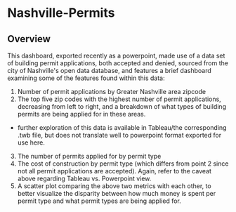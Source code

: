 # Nashville-Permits

## Overview
This dashboard, exported recently as a powerpoint, made use of a data set of building permit applications, both accepted and denied, sourced from the city of 
Nashville's open data database, and features a brief dashboard examining some of the features found within this data:

1. Number of permit applications by Greater Nashville area zipcode
2. The top five zip codes with the highest number of permit applications, decreasing from left to right, and a breakdown of what types of building permits are being
  applied for in these areas.
  - further exploration of this data is available in Tableau/the corresponding .twb file, but does not translate well to powerpoint format exported for use here.
3. The number of permits applied for by permit type
4. The cost of construction by permit type (which differs from point 2 since not all permit applications are accepted). Again, refer to the caveat above regarding 
  Tableau vs. Powerpoint view.
5. A scatter plot comparing the above two metrics with each other, to better visualize the disparity between how much money is spent per permit type and what permit 
  types are being applied for. 
